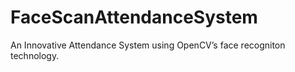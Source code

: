 # FaceScanAttendanceSystem
An Innovative Attendance System using OpenCV’s face recogniton technology.  
